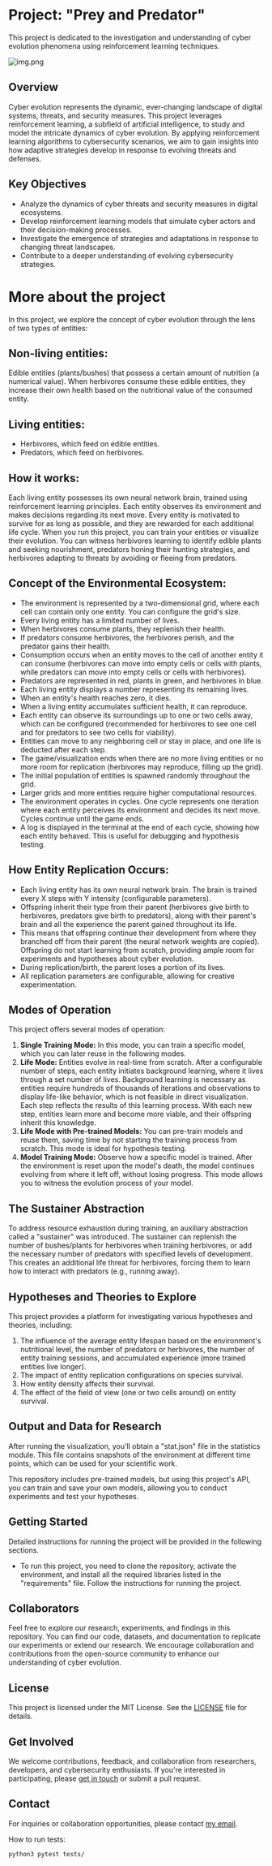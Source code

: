
# Project: "Prey and Predator"

This project is dedicated to the investigation and understanding of cyber evolution phenomena using reinforcement learning techniques.

![img.png](pics/main.png)

## Overview

Cyber evolution represents the dynamic, ever-changing landscape of digital systems, threats, and security measures. This project leverages reinforcement learning, a subfield of artificial intelligence, to study and model the intricate dynamics of cyber evolution. By applying reinforcement learning algorithms to cybersecurity scenarios, we aim to gain insights into how adaptive strategies develop in response to evolving threats and defenses.

## Key Objectives

- Analyze the dynamics of cyber threats and security measures in digital ecosystems.
- Develop reinforcement learning models that simulate cyber actors and their decision-making processes.
- Investigate the emergence of strategies and adaptations in response to changing threat landscapes.
- Contribute to a deeper understanding of evolving cybersecurity strategies.


# More about the project

In this project, we explore the concept of cyber evolution through the lens of two types of entities:

## Non-living entities:

Edible entities (plants/bushes) that possess a certain amount of nutrition (a numerical value). When herbivores consume these edible entities, they increase their own health based on the nutritional value of the consumed entity.

## Living entities:

- Herbivores, which feed on edible entities.
- Predators, which feed on herbivores.

## How it works: 

Each living entity possesses its own neural network brain, trained using reinforcement learning principles. Each entity observes its environment and makes decisions regarding its next move. Every entity is motivated to survive for as long as possible, and they are rewarded for each additional life cycle. When you run this project, you can train your entities or visualize their evolution. You can witness herbivores learning to identify edible plants and seeking nourishment, predators honing their hunting strategies, and herbivores adapting to threats by avoiding or fleeing from predators.

## Concept of the Environmental Ecosystem:

- The environment is represented by a two-dimensional grid, where each cell can contain only one entity. You can configure the grid's size.
- Every living entity has a limited number of lives.
- When herbivores consume plants, they replenish their health.
- If predators consume herbivores, the herbivores perish, and the predator gains their health.
- Consumption occurs when an entity moves to the cell of another entity it can consume (herbivores can move into empty cells or cells with plants, while predators can move into empty cells or cells with herbivores).
- Predators are represented in red, plants in green, and herbivores in blue.
- Each living entity displays a number representing its remaining lives.
- When an entity's health reaches zero, it dies.
- When a living entity accumulates sufficient health, it can reproduce.
- Each entity can observe its surroundings up to one or two cells away, which can be configured (recommended for herbivores to see one cell and for predators to see two cells for viability).
- Entities can move to any neighboring cell or stay in place, and one life is deducted after each step.
- The game/visualization ends when there are no more living entities or no more room for replication (herbivores may reproduce, filling up the grid).
- The initial population of entities is spawned randomly throughout the grid.
- Larger grids and more entities require higher computational resources.
- The environment operates in cycles. One cycle represents one iteration where each entity perceives its environment and decides its next move. Cycles continue until the game ends.
- A log is displayed in the terminal at the end of each cycle, showing how each entity behaved. This is useful for debugging and hypothesis testing.

## How Entity Replication Occurs:

- Each living entity has its own neural network brain. The brain is trained every X steps with Y intensity (configurable parameters).
- Offspring inherit their type from their parent (herbivores give birth to herbivores, predators give birth to predators), along with their parent's brain and all the experience the parent gained throughout its life.
- This means that offspring continue their development from where they branched off from their parent (the neural network weights are copied). Offspring do not start learning from scratch, providing ample room for experiments and hypotheses about cyber evolution.
- During replication/birth, the parent loses a portion of its lives.
- All replication parameters are configurable, allowing for creative experimentation.


## Modes of Operation

This project offers several modes of operation:

1. **Single Training Mode:** In this mode, you can train a specific model, which you can later reuse in the following modes.
2. **Life Mode:** Entities evolve in real-time from scratch. After a configurable number of steps, each entity initiates background learning, where it lives through a set number of lives. Background learning is necessary as entities require hundreds of thousands of iterations and observations to display life-like behavior, which is not feasible in direct visualization. Each step reflects the results of this learning process. With each new step, entities learn more and become more viable, and their offspring inherit this knowledge.
3. **Life Mode with Pre-trained Models:** You can pre-train models and reuse them, saving time by not starting the training process from scratch. This mode is ideal for hypothesis testing.
4. **Model Training Mode:** Observe how a specific model is trained. After the environment is reset upon the model's death, the model continues evolving from where it left off, without losing progress. This mode allows you to witness the evolution process of your model.

## The Sustainer Abstraction

To address resource exhaustion during training, an auxiliary abstraction called a "sustainer" was introduced. The sustainer can replenish the number of bushes/plants for herbivores when training herbivores, or add the necessary number of predators with specified levels of development. This creates an additional life threat for herbivores, forcing them to learn how to interact with predators (e.g., running away).

## Hypotheses and Theories to Explore

This project provides a platform for investigating various hypotheses and theories, including:

1. The influence of the average entity lifespan based on the environment's nutritional level, the number of predators or herbivores, the number of entity training sessions, and accumulated experience (more trained entities live longer).
2. The impact of entity replication configurations on species survival.
3. How entity density affects their survival.
4. The effect of the field of view (one or two cells around) on entity survival.

## Output and Data for Research

After running the visualization, you'll obtain a "stat.json" file in the statistics module. This file contains snapshots of the environment at different time points, which can be used for your scientific work.

This repository includes pre-trained models, but using this project's API, you can train and save your own models, allowing you to conduct experiments and test your hypotheses.

## Getting Started

Detailed instructions for running the project will be provided in the following sections.

- To run this project, you need to clone the repository, activate the environment, and install all the required libraries listed in the "requirements" file. Follow the instructions for running the project.

## Collaborators

Feel free to explore our research, experiments, and findings in this repository. You can find our code, datasets, and documentation to replicate our experiments or extend our research. We encourage collaboration and contributions from the open-source community to enhance our understanding of cyber evolution.

## License

This project is licensed under the MIT License. See the [LICENSE](LICENSE.md) file for details.

## Get Involved

We welcome contributions, feedback, and collaboration from researchers, developers, and cybersecurity enthusiasts. If you're interested in participating, please [get in touch](mailto:artemchege@me.com) or submit a pull request.

## Contact

For inquiries or collaboration opportunities, please contact [my email](mailto:artemchege@me.com).



How to run tests: 

    python3 pytest tests/
